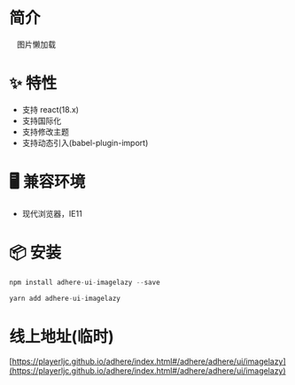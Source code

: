 # 简介
&ensp;&ensp;图片懒加载

# ✨ 特性
- 支持 react(18.x)
- 支持国际化
- 支持修改主题
- 支持动态引入(babel-plugin-import)

# 🖥 兼容环境
- 现代浏览器，IE11

# 📦 安装
```javascript
npm install adhere-ui-imagelazy --save
``` 

```javascript
yarn add adhere-ui-imagelazy
```

# 线上地址(临时)
[https://playerljc.github.io/adhere/index.html#/adhere/adhere/ui/imagelazy](https://playerljc.github.io/adhere/index.html#/adhere/adhere/ui/imagelazy)
